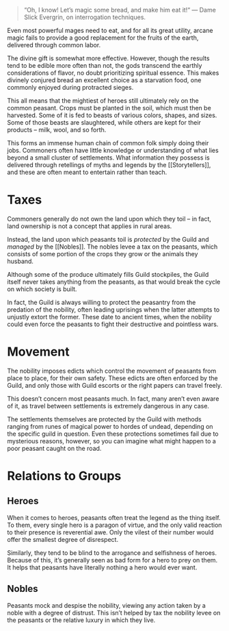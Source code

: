 > “Oh, I know! Let’s magic some bread, and make him eat it!“
>  — Dame Slick Evergrin, on interrogation techniques.

Even most powerful mages need to eat, and for all its great utility, arcane magic fails to provide a good replacement for the fruits of the earth, delivered through common labor.

The divine gift is somewhat more effective. However, though the results tend to be edible more often than not, the gods transcend the earthly considerations of flavor, no doubt prioritizing spiritual essence. This makes divinely conjured bread an excellent choice as a starvation food, one commonly enjoyed during protracted sieges.

This all means that the mightiest of heroes still ultimately rely on the common peasant. Crops must be planted in the soil, which must then be harvested. Some of it is fed to beasts of various colors, shapes, and sizes. Some of those beasts are slaughtered, while others are kept for their products – milk, wool, and so forth.

This forms an immense human chain of common folk simply doing their jobs. Commoners often have little knowledge or understanding of what lies beyond a small cluster of settlements. What information they possess is delivered through retellings of myths and legends by the [[Storytellers]], and these are often meant to entertain rather than teach.

# Taxes
Commoners generally do not own the land upon which they toil – in fact, land ownership is not a concept that applies in rural areas.

Instead, the land upon which peasants toil is *protected* by the Guild and *managed* by the [[Nobles]]. The nobles levee a tax on the peasants, which consists of some portion of the crops they grow or the animals they husband. 

Although some of the produce ultimately fills Guild stockpiles, the Guild itself never takes anything from the peasants, as that would break the cycle on which society is built.

In fact, the Guild is always willing to protect the peasantry from the predation of the nobility, often leading uprisings when the latter attempts to unjustly extort the former. These date to ancient times, when the nobility could even force the peasants to fight their destructive and pointless wars.

# Movement
The nobility imposes edicts which control the movement of peasants from place to place, for their own safety. These edicts are often enforced by the Guild, and only those with Guild escorts or the right papers can travel freely.

This doesn’t concern most peasants much. In fact, many aren’t even aware of it, as travel between settlements is extremely dangerous in any case.

The settlements themselves are protected by the Guild with methods ranging from runes of magical power to hordes of undead, depending on the specific guild in question. Even these protections sometimes fail due to mysterious reasons, however, so you can imagine what might happen to a poor peasant caught on the road. 

# Relations to Groups

## Heroes
When it comes to heroes, peasants often treat the legend as the thing itself. To them, every single hero is a paragon of virtue, and the only valid reaction to their presence is reverential awe. Only the vilest of their number would offer the smallest degree of disrespect. 

Similarly, they tend to be blind to the arrogance and selfishness of heroes. Because of this, it’s generally seen as bad form for a hero to prey on them. It helps that peasants have literally nothing a hero would ever want.

## Nobles
Peasants mock and despise the nobility, viewing any action taken by a noble with a degree of distrust. This isn’t helped by tax the nobility levee on the peasants or the relative luxury in which they live. 

